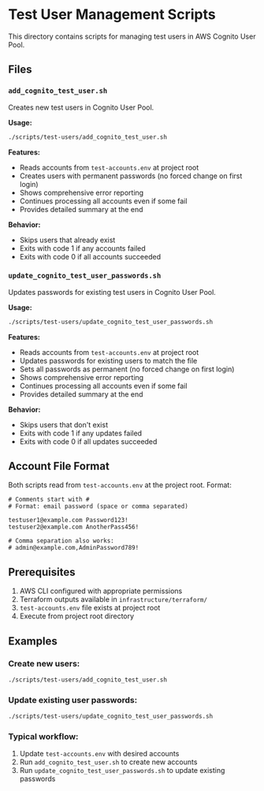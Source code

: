 # Test User Management Scripts

This directory contains scripts for managing test users in AWS Cognito User Pool.

## Files

### `add_cognito_test_user.sh`
Creates new test users in Cognito User Pool.

**Usage:**
```bash
./scripts/test-users/add_cognito_test_user.sh
```

**Features:**
- Reads accounts from `test-accounts.env` at project root
- Creates users with permanent passwords (no forced change on first login)
- Shows comprehensive error reporting
- Continues processing all accounts even if some fail
- Provides detailed summary at the end

**Behavior:**
- Skips users that already exist
- Exits with code 1 if any accounts failed
- Exits with code 0 if all accounts succeeded

### `update_cognito_test_user_passwords.sh`
Updates passwords for existing test users in Cognito User Pool.

**Usage:**
```bash
./scripts/test-users/update_cognito_test_user_passwords.sh
```

**Features:**
- Reads accounts from `test-accounts.env` at project root
- Updates passwords for existing users to match the file
- Sets all passwords as permanent (no forced change on first login)
- Shows comprehensive error reporting
- Continues processing all accounts even if some fail
- Provides detailed summary at the end

**Behavior:**
- Skips users that don't exist
- Exits with code 1 if any updates failed
- Exits with code 0 if all updates succeeded

## Account File Format

Both scripts read from `test-accounts.env` at the project root. Format:

```
# Comments start with #
# Format: email password (space or comma separated)

testuser1@example.com Password123!
testuser2@example.com AnotherPass456!

# Comma separation also works:
# admin@example.com,AdminPassword789!
```

## Prerequisites

1. AWS CLI configured with appropriate permissions
2. Terraform outputs available in `infrastructure/terraform/`
3. `test-accounts.env` file exists at project root
4. Execute from project root directory

## Examples

### Create new users:
```bash
./scripts/test-users/add_cognito_test_user.sh
```

### Update existing user passwords:
```bash
./scripts/test-users/update_cognito_test_user_passwords.sh
```

### Typical workflow:
1. Update `test-accounts.env` with desired accounts
2. Run `add_cognito_test_user.sh` to create new accounts
3. Run `update_cognito_test_user_passwords.sh` to update existing passwords
